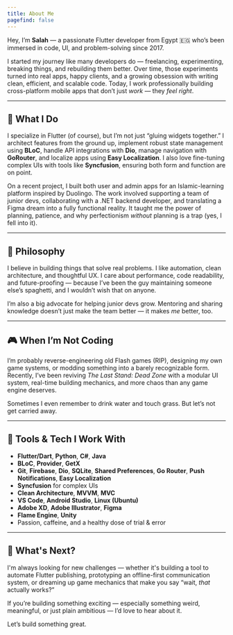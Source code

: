 ```yaml
---
title: About Me
pagefind: false
---
```


Hey, I’m **Salah** — a passionate Flutter developer from Egypt 🇪🇬 who’s been immersed in code, UI, and problem-solving since 2017.

I started my journey like many developers do — freelancing, experimenting, breaking things, and rebuilding them better. Over time, those experiments turned into real apps, happy clients, and a growing obsession with writing clean, efficient, and scalable code. Today, I work professionally building cross-platform mobile apps that don’t just *work* — they *feel right*.

---

## 🧠 What I Do

I specialize in Flutter (of course), but I’m not just “gluing widgets together.” I architect features from the ground up, implement robust state management using **BLoC**, handle API integrations with **Dio**, manage navigation with **GoRouter**, and localize apps using **Easy Localization**. I also love fine-tuning complex UIs with tools like **Syncfusion**, ensuring both form and function are on point.

On a recent project, I built both user and admin apps for an Islamic-learning platform inspired by Duolingo. The work involved supporting a team of junior devs, collaborating with a .NET backend developer, and translating a Figma dream into a fully functional reality. It taught me the power of planning, patience, and why perfectionism *without* planning is a trap (yes, I fell into it).

---

## 🚀 Philosophy

I believe in building things that solve real problems. I like automation, clean architecture, and thoughtful UX. I care about performance, code readability, and future-proofing — because I’ve been the guy maintaining someone else’s spaghetti, and I wouldn’t wish that on anyone.

I’m also a big advocate for helping junior devs grow. Mentoring and sharing knowledge doesn’t just make the team better — it makes *me* better, too.

---

## 🎮 When I’m Not Coding

I’m probably reverse-engineering old Flash games (RIP), designing my own game systems, or modding something into a barely recognizable form. Recently, I’ve been reviving *The Last Stand: Dead Zone* with a modular UI system, real-time building mechanics, and more chaos than any game engine deserves.

Sometimes I even remember to drink water and touch grass. But let’s not get carried away.

---

## 🧰 Tools & Tech I Work With

- **Flutter/Dart**, **Python**, **C#**, **Java**
- **BLoC**, **Provider**, **GetX**
- **Git**, **Firebase**, **Dio**, **SQLite**, **Shared Preferences**, **Go Router**, **Push Notifications**, **Easy Localization**
- **Syncfusion** for complex UIs
- **Clean Architecture**, **MVVM**, **MVC**
- **VS Code**, **Android Studio**, **Linux (Ubuntu)**
- **Adobe XD**, **Adobe Illustrator**, **Figma**
- **Flame Engine**, **Unity**
- Passion, caffeine, and a healthy dose of trial & error

---

## 🎯 What's Next?

I'm always looking for new challenges — whether it's building a tool to automate Flutter publishing, prototyping an offline-first communication system, or dreaming up game mechanics that make you say “wait, *that* actually works?”

If you’re building something exciting — especially something weird, meaningful, or just plain ambitious — I’d love to hear about it.

Let’s build something great.
